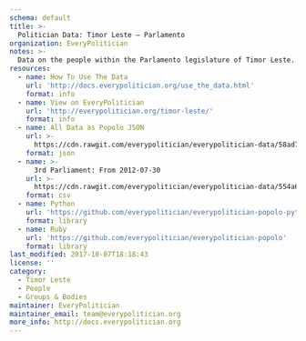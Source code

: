 ```yaml
---
schema: default
title: >-
  Politician Data: Timor Leste — Parlamento
organization: EveryPolitician
notes: >-
  Data on the people within the Parlamento legislature of Timor Leste.
resources:
  - name: How To Use The Data
    url: 'http://docs.everypolitician.org/use_the_data.html'
    format: info
  - name: View on EveryPolitician
    url: 'http://everypolitician.org/timor-leste/'
    format: info
  - name: All Data as Popolo JSON
    url: >-
      https://cdn.rawgit.com/everypolitician/everypolitician-data/58ad77a32960c933f7769f5c61fe0563390c216a/data/Timor_Leste/Parlamento/ep-popolo-v1.0.json
    format: json
  - name: >-
      3rd Parliament: From 2012-07-30
    url: >-
      https://cdn.rawgit.com/everypolitician/everypolitician-data/554a6cb306153130ac5558e4c015471d63e57cb7/data/Timor_Leste/Parlamento/term-2012.csv
    format: csv
  - name: Python
    url: 'https://github.com/everypolitician/everypolitician-popolo-python'
    format: library
  - name: Ruby
    url: 'https://github.com/everypolitician/everypolitician-popolo'
    format: library
last_modified: 2017-10-07T18:18:43
license: ''
category:
  - Timor Leste
  - People
  - Groups & Bodies
maintainer: EveryPolitician
maintainer_email: team@everypolitician.org
more_info: http://docs.everypolitician.org
---
```

